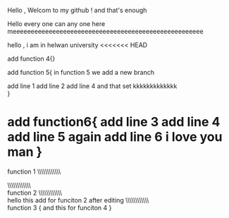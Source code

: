 Hello , Welcom to my github ! and that's enough 

Hello every one can any one here meeeeeeeeeeeeeeeeeeeeeeeeeeeeeeeeeeeeeeeeeeeeeeeeeeeee

hello  , i am in helwan university 
<<<<<<< HEAD

add function 4{}


add function 5{
in function 5 we add a new branch 

add line 1
add line 2 
 add line 4
 and that set 
kkkkkkkkkkkkk    
}


add function6{
add line 3
add line 4
add line 5
again
add line 6
i love you man 
}
=======
function 1 
\\\\\\\\\\\\\\\\\\\\\\\\



\\\\\\\\\\\\\\\\\\\\\\\\\
function 2
\\\\\\\\\\\\\\\\\\\\\\\\\
hello this add for funciton 2 after editing 
\\\\\\\\\\\\\\\\\\\\\\\\\
function  3 {
and this for funciton 4 
}

